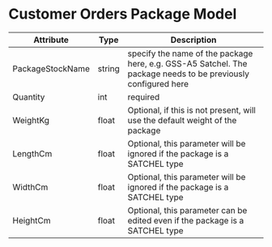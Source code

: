 # Customer Orders Package Model

| Attribute        | Type   | Description                                                                                                   |
| ---------------- | ------ | ------------------------------------------------------------------------------------------------------------- |
| PackageStockName | string | specify the name of the package here, e.g. GSS-A5 Satchel. The package needs to be previously configured here |
| Quantity         | int    | required                                                                                                      |
| WeightKg         | float  | Optional, if this is not present, will use the default weight of the package                                  |
| LengthCm         | float  | Optional, this parameter will be ignored if the package is a SATCHEL type                                     |
| WidthCm          | float  | Optional, this parameter will be ignored if the package is a SATCHEL type                                     |
| HeightCm         | float  | Optional, this parameter can be edited even if the package is a SATCHEL type                                  |
